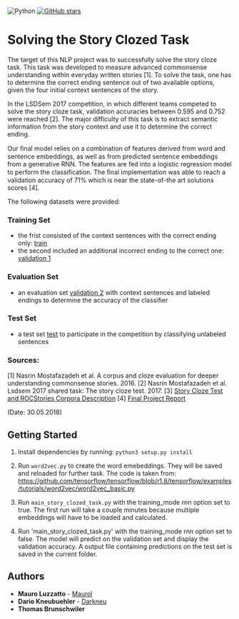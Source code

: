 
![Python](https://img.shields.io/badge/python-v3.6+-blue.svg)
[![GitHub stars](https://img.shields.io/github/stars/MauroLuzzatto/Natural-Language-Understanding--Story-Cloze-Task?color=green)](https://github.com/MauroLuzzatto/Natural-Language-Understanding--Story-Cloze-Task/stargazers)
<!-- ![GitHub All Releases](https://img.shields.io/github/downloads/MauroLuzzatto/Natural-Language-Understanding--Story-Cloze-Task/total)
 -->
# Solving the Story Clozed Task

<!-- [![Build Status](https://travis.ibm.com/Mauro-Luzzatto/-Data-Modelling.svg?token=zmafNzx54WQZmTrFgEaV&branch=master)](https://travis.ibm.com/Mauro-Luzzatto/-Data-Modelling)
 -->
 <!-- [![Total Downloads](https://poser.pugx.org/phpunit/phpunit/downloads)](//https://github.com/MauroLuzzatto/Natural-Language-Understanding--Story-Cloze-Task) -->
<!-- [![Github All Releases](https://img.shields.io/github/downloads/MauroLuzzatto/Natural-Language-Understanding--Story-Cloze-Task/total.svg)]()
 -->
<!-- [![Downloads](https://pepy.tech/badge/video2tfrecord)](https://pepy.tech/project/video2tfrecord) -->
<!-- https://img.shields.io/github/stars/MauroLuzzatto/Natural-Language-Understanding--Story-Cloze-Task
 -->


The target of this NLP project was to successfully solve the story cloze task. This task was developed to measure advanced commonsense understanding within everyday written stories [1]. To solve the task, one has to determine the correct ending sentence out of two available options, given the four initial context sentences of the story. 

In the LSDSem 2017 competition, in which different teams competed to solve the story cloze task, validation accuracies between 0.595 and 0.752 were reached [2]. The major difficulty of this task is to extract semantic information from the story context and use it to determine the correct ending.


 Our ﬁnal model relies on a combination of features derived from word and sentence embeddings, as well as from predicted sentence embeddings from a generative RNN. The features are fed into a logistic regression model to perform the classiﬁcation. The ﬁnal implementation was able to reach a validation accuracy of 71% which is near the state-of-the art solutions scores [4].


The following datasets were provided:

### Training Set
* the frist consisted of the context sentences with the correct ending only: [train](/data/train_stories.csv)
* the second included an additional incorrect ending to the correct one: [validation 1](/data/cloze_test_spring2016-test.csv)

### Evaluation Set
* an evaluation set [validation 2](/data/cloze_test_val__spring2016_cloze_test_ALL_val.csv) with context sentences and labeled endings to determine the accuracy of the classifier

### Test Set
* a test set [test](/data/test_nlu18_utf-8.csv) to participate in the competition by classifying unlabeled sentences



### Sources:
[1] Nasrin Mostafazadeh et al. A corpus and cloze evaluation for deeper understanding commonsense
stories. 2016.
[2] Nasrin Mostafazadeh et al. Lsdsem 2017 shared task: The story cloze test. 2017.
[3] [Story Cloze Test and ROCStories Corpora Description](http://cs.rochester.edu/nlp/rocstories/)
[4] [Final Project Report](/Report/20180608%20-%20Final%20Project%20Report.pdf)


(Date: 30.05.2018)

## Getting Started
1. Install dependencies by running: `python3 setup.py install`

2. Run `word2vec.py` to create the word emebeddings. They will be saved and reloaded for further task. The code is taken from: https://github.com/tensorflow/tensorflow/blob/r1.8/tensorflow/examples/tutorials/word2vec/word2vec_basic.py

3. Run `main_story_clozed_task.py` with the training_mode rnn option set to true. The first run will take a couple minutes because multiple embeddings will have to be loaded and calculated.

4. Run 'main_story_clozed_task.py' with the training_mode rnn option set to false. The model will predict on the validation set and display the validation accuracy. A output file containing predictions on the test set is saved in the current folder.

## Authors
* **Mauro Luzzatto** - [Maurol](https://github.com/MauroLuzzatto)
* **Dario Kneubuehler** - [Darkneu](https://github.com/Darkneu)
* **Thomas Brunschwiler**